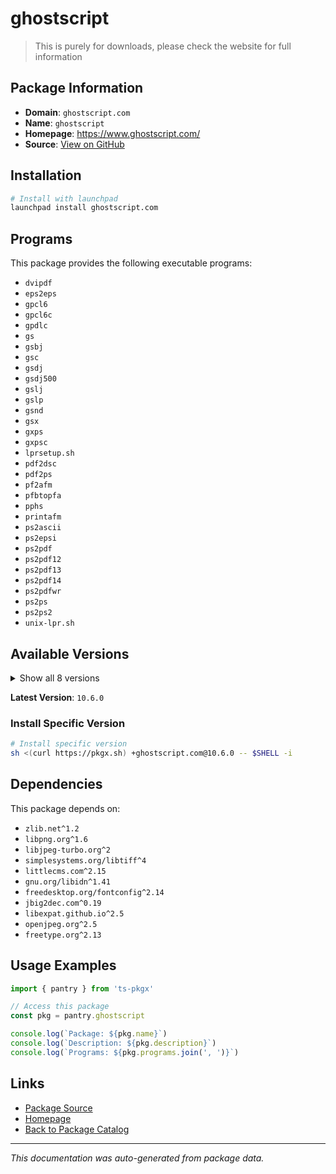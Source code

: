 # ghostscript

> This is purely for downloads, please check the website for full information

## Package Information

- **Domain**: `ghostscript.com`
- **Name**: `ghostscript`
- **Homepage**: https://www.ghostscript.com/
- **Source**: [View on GitHub](https://github.com/pkgxdev/pantry/tree/main/projects/ghostscript.com/package.yml)

## Installation

```bash
# Install with launchpad
launchpad install ghostscript.com
```

## Programs

This package provides the following executable programs:

- `dvipdf`
- `eps2eps`
- `gpcl6`
- `gpcl6c`
- `gpdlc`
- `gs`
- `gsbj`
- `gsc`
- `gsdj`
- `gsdj500`
- `gslj`
- `gslp`
- `gsnd`
- `gsx`
- `gxps`
- `gxpsc`
- `lprsetup.sh`
- `pdf2dsc`
- `pdf2ps`
- `pf2afm`
- `pfbtopfa`
- `pphs`
- `printafm`
- `ps2ascii`
- `ps2epsi`
- `ps2pdf`
- `ps2pdf12`
- `ps2pdf13`
- `ps2pdf14`
- `ps2pdfwr`
- `ps2ps`
- `ps2ps2`
- `unix-lpr.sh`

## Available Versions

<details>
<summary>Show all 8 versions</summary>

- `10.6.0`, `10.5.1`, `10.4.0`, `10.3.1`, `10.3.0`
- `10.2.1`, `10.2.0`, `10.1.2`

</details>

**Latest Version**: `10.6.0`

### Install Specific Version

```bash
# Install specific version
sh <(curl https://pkgx.sh) +ghostscript.com@10.6.0 -- $SHELL -i
```

## Dependencies

This package depends on:

- `zlib.net^1.2`
- `libpng.org^1.6`
- `libjpeg-turbo.org^2`
- `simplesystems.org/libtiff^4`
- `littlecms.com^2.15`
- `gnu.org/libidn^1.41`
- `freedesktop.org/fontconfig^2.14`
- `jbig2dec.com^0.19`
- `libexpat.github.io^2.5`
- `openjpeg.org^2.5`
- `freetype.org^2.13`

## Usage Examples

```typescript
import { pantry } from 'ts-pkgx'

// Access this package
const pkg = pantry.ghostscript

console.log(`Package: ${pkg.name}`)
console.log(`Description: ${pkg.description}`)
console.log(`Programs: ${pkg.programs.join(', ')}`)
```

## Links

- [Package Source](https://github.com/pkgxdev/pantry/tree/main/projects/ghostscript.com/package.yml)
- [Homepage](https://www.ghostscript.com/)
- [Back to Package Catalog](../../package-catalog.md)

---

*This documentation was auto-generated from package data.*
